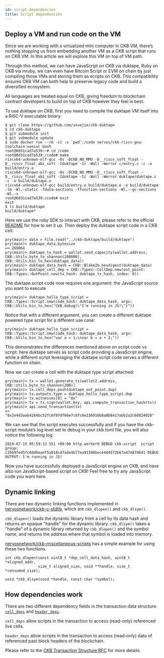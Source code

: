 ```yaml
---
id: script-dependencies
title: Script dependencies
---
```


## Deploy a VM and run code on the VM

Since we are working with a virtualized mini computer in CKB VM, there’s nothing stopping us from embedding another VM as a CKB script that runs on CKB VM. In this article we will explore this VM on top of VM path. 

Through this method, we can have JavaScript on CKB via duktape, Ruby on CKB via mruby, we can even have Bitcoin Script or EVM on chain by just compiling those VMs and storing them as scripts on CKB. This compatibility ensures CKB VM can both help to preserve legacy code and build a diversified ecosystem. 

All languages are treated equal on CKB, giving freedom to blockchain contract developers to build on top of CKB however they feel is best.

To use duktape on CKB, first you need to compile the duktape VM itself into a RISC-V executable binary:

```
$ git clone https://github.com/xxuejie/ckb-duktape
$ cd ckb-duktape
$ git submodule init
$ git submodule update
$ sudo docker run --rm -it -v `pwd`:/code nervos/ckb-riscv-gnu-toolchain:xenial bash
root@0d31cad7a539:~# cd /code
root@0d31cad7a539:/code# make
riscv64-unknown-elf-gcc -Os -DCKB_NO_MMU -D__riscv_soft_float -D__riscv_float_abi_soft -Iduktape -Ic -Wall -Werror c/entry.c -c -o build/entry.o
riscv64-unknown-elf-gcc -Os -DCKB_NO_MMU -D__riscv_soft_float -D__riscv_float_abi_soft -Iduktape -Ic -Wall -Werror duktape/duktape.c -c -o build/duktape.o
riscv64-unknown-elf-gcc build/entry.o build/duktape.o -o build/duktape -lm -Wl,-static -fdata-sections -ffunction-sections -Wl,--gc-sections -Wl,-s
root@0d31cad7a539:/code# exit
exit
$ ls build/duktape
build/duktape*
```

Here we use the ruby SDK to interact with CKB, please refer to the official [README](https://github.com/nervosnetwork/ckb-sdk-ruby/blob/develop/README.md) for how to set it up. Then deploy the duktape script code in a CKB cell:

```
pry(main)> data = File.read("../ckb-duktape/build/duktape")
pry(main)> duktape_data.bytesize
=> 269064
pry(main)> duktape_tx_hash = wallet.send_capacity(wallet.address, CKB::Utils.byte_to_shannon(280000), CKB::Utils.bin_to_hex(duktape_data))
pry(main)> duktape_data_hash = CKB::Blake2b.hexdigest(duktape_data)
pry(main)> duktape_cell_dep = CKB::Types::CellDep.new(out_point: CKB::Types::OutPoint.new(tx_hash: duktape_tx_hash, index: 0))
```

The duktape script code now requires one argument: the JavaScript source you want to execute

```
pry(main)> duktape_hello_type_script = CKB::Types::Script.new(code_hash: duktape_data_hash, args: CKB::Utils.bin_to_hex("CKB.debug(\"I'm running in JS!\")"))
```

Notice that with a different argument, you can create a different duktape powered type script for a different use case:

```
pry(main)> duktape_hello_type_script = CKB::Types::Script.new(code_hash: duktape_data_hash, args: CKB::Utils.bin_to_hex("var a = 1;\nvar b = a + 2;"))
```

This demonstrates the differences mentioned above on script code vs script: here duktape serves as script code providing a JavaScript engine, while a different script leveraging the duktape script code serves a different function on chain.

Now we can create a cell with the duktape type script attached:

```
pry(main)> tx = wallet.generate_tx(wallet2.address, CKB::Utils.byte_to_shannon(200))
pry(main)> tx.cell_deps.push(duktape_out_point.dup)
pry(main)> tx.outputs.type = duktape_hello_type_script.dup
pry(main)> tx.witnesses[0] = "0x"
pry(main)> tx = tx.sign(wallet.key, api.compute_transaction_hash(tx))
pry(main)> api.send_transaction(tx)
=> "0x2e4d3aab4284bc52fc6f07df66e7c8fc0e236916b8a8b8417abb2a2c60824028"
```

We can see that the script executes successfully and if you have the ckb-script module’s log level set to debug in your ckb.toml file, you will also notice the following log:

```
2019-07-15 05:59:13.551 +00:00 http.worker8 DEBUG ckb-script  script group: c35b9fed5fc0dd6eaef5a918cd7a4e4b77ea93398bece4d4572b67a474874641 DEBUG OUTPUT: I'm running in JS!
```

Now you have successfully deployed a JavaScript engine on CKB, and have also run JavaScript-based script on CKB! Feel free to try any JavaScript code you want here.


## Dynamic linking

There are two dynamic linking functions implemented in [nervosnetwork/ckb-c-stdlib](https://github.com/nervosnetwork/ckb-c-stdlib/blob/693c58163fe37d6abd326c537447260a846375f0/ckb_dlfcn.h#L94), which are `ckb_dlopen()` and `ckb_dlsym()`. 

`ckb_dlopen()` loads the dynamic library from a cell by its data hash and returns an opaque "handle" for the dynamic library. `ckb_dlsym()` takes a "handle" of a dynamic library returned by `ckb_dlopen()` and the symbol name, and returns the address where that symbol is loaded into memory. 

[nervosnetwork/ckb-miscellaneous-scripts](https://github.com/nervosnetwork/ckb-miscellaneous-scripts/blob/5b06297d4451ee1fb496fb48625481b26386de78/c/or.c#L86-L98) has a simple example for using these two functions.

```
int ckb_dlopen(const uint8_t *dep_cell_data_hash, uint8_t *aligned_addr,
               size_t aligned_size, void **handle, size_t *consumed_size);

void *ckb_dlsym(void *handle, const char *symbol);
```

## How dependencies work

There are two different dependency fields in the transaction data structure: [`cell_deps`](https://github.com/nervosnetwork/rfcs/blob/master/rfcs/0022-transaction-structure/0022-transaction-structure.md#code-locating) and [`header_deps`](https://github.com/nervosnetwork/rfcs/blob/master/rfcs/0022-transaction-structure/0022-transaction-structure.md#header-deps).  

`cell_deps` allow scripts in the transaction to access (read-only) referenced live cells. 

`header_deps` allow scripts in the transaction to access (read-only) data of referenced past block headers of the blockchain. 

Please refer to the [CKB Transaction Structure RFC](https://github.com/nervosnetwork/rfcs/blob/master/rfcs/0022-transaction-structure/0022-transaction-structure.md) for more details.
